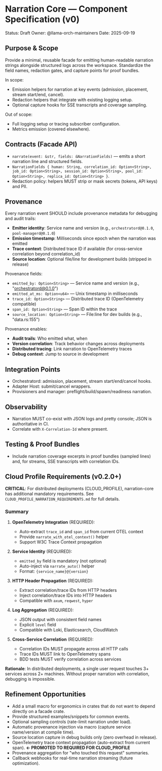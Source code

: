 # Narration Core — Component Specification (v0)

Status: Draft
Owner: @llama-orch-maintainers
Date: 2025-09-19

## Purpose & Scope

Provide a minimal, reusable facade for emitting human-readable narration strings alongside structured logs across the workspace. Standardize the field names, redaction gates, and capture points for proof bundles.

In scope:
- Emission helpers for narration at key events (admission, placement, stream start/end, cancel).
- Redaction helpers that integrate with existing logging setup.
- Optional capture hooks for SSE transcripts and coverage sampling.

Out of scope:
- Full logging setup or tracing subscriber configuration.
- Metrics emission (covered elsewhere).

## Contracts (Facade API)

- `narrate(event: &str, fields: &NarrationFields)` — emits a short narration line and structured fields.
- `NarrationFields { human: String, correlation_id: Option<String>, job_id: Option<String>, session_id: Option<String>, pool_id: Option<String>, replica_id: Option<String> }`.
- Redaction policy: helpers MUST strip or mask secrets (tokens, API keys) and PII.

## Provenance

Every narration event SHOULD include provenance metadata for debugging and audit trails:

- **Emitter identity**: Service name and version (e.g., `orchestratord@0.1.0`, `pool-managerd@0.1.0`)
- **Emission timestamp**: Milliseconds since epoch when the narration was emitted
- **Trace context**: Distributed trace ID if available (for cross-service correlation beyond correlation_id)
- **Source location**: Optional file/line for development builds (stripped in release)

Provenance fields:
- `emitted_by: Option<String>` — Service name and version (e.g., "orchestratord@0.1.0")
- `emitted_at_ms: Option<u64>` — Unix timestamp in milliseconds
- `trace_id: Option<String>` — Distributed trace ID (OpenTelemetry compatible)
- `span_id: Option<String>` — Span ID within the trace
- `source_location: Option<String>` — File:line for dev builds (e.g., "data.rs:155")

Provenance enables:
- **Audit trails**: Who emitted what, when
- **Version correlation**: Track behavior changes across deployments
- **Distributed tracing**: Link narration to OpenTelemetry traces
- **Debug context**: Jump to source in development

## Integration Points

- Orchestratord: admission, placement, stream start/end/cancel hooks.
- Adapter Host: submit/cancel wrappers.
- Provisioners and manager: preflight/build/spawn/readiness narration.

## Observability

- Narration MUST co-exist with JSON logs and pretty console; JSON is authoritative in CI.
- Correlate with `X-Correlation-Id` where present.

## Testing & Proof Bundles

- Include narration coverage excerpts in proof bundles (sampled lines) and, for streams, SSE transcripts with correlation IDs.

## Cloud Profile Requirements (v0.2.0+)

**CRITICAL**: For distributed deployments (CLOUD_PROFILE), narration-core has additional mandatory requirements. See `CLOUD_PROFILE_NARRATION_REQUIREMENTS.md` for full details.

### Summary

1. **OpenTelemetry Integration** (REQUIRED):
   - Auto-extract `trace_id` and `span_id` from current OTEL context
   - Provide `narrate_with_otel_context()` helper
   - Support W3C Trace Context propagation

2. **Service Identity** (REQUIRED):
   - `emitted_by` field is mandatory (not optional)
   - Auto-inject via `narrate_auto()` helper
   - Format: `{service_name}@{version}`

3. **HTTP Header Propagation** (REQUIRED):
   - Extract correlation/trace IDs from HTTP headers
   - Inject correlation/trace IDs into HTTP headers
   - Compatible with `axum`, `reqwest`, `hyper`

4. **Log Aggregation** (REQUIRED):
   - JSON output with consistent field names
   - Explicit `level` field
   - Compatible with Loki, Elasticsearch, CloudWatch

5. **Cross-Service Correlation** (REQUIRED):
   - Correlation IDs MUST propagate across all HTTP calls
   - Trace IDs MUST link to OpenTelemetry spans
   - BDD tests MUST verify correlation across services

**Rationale**: In distributed deployments, a single user request touches 3+ services across 2+ machines. Without proper narration with correlation, debugging is impossible.

## Refinement Opportunities

- Add a small macro for ergonomics in crates that do not want to depend directly on a facade crate.
- Provide structured examples/snippets for common events.
- Optional sampling controls (rate-limit narration under load).
- Automatic provenance injection via macro (capture service name/version at compile time).
- Source location capture in debug builds only (zero overhead in release).
- OpenTelemetry trace context propagation (auto-extract from current span). **← PROMOTED TO REQUIRED FOR CLOUD_PROFILE**
- Provenance aggregation for "who touched this request" summaries.
- Callback webhooks for real-time narration streaming (future optimization).
